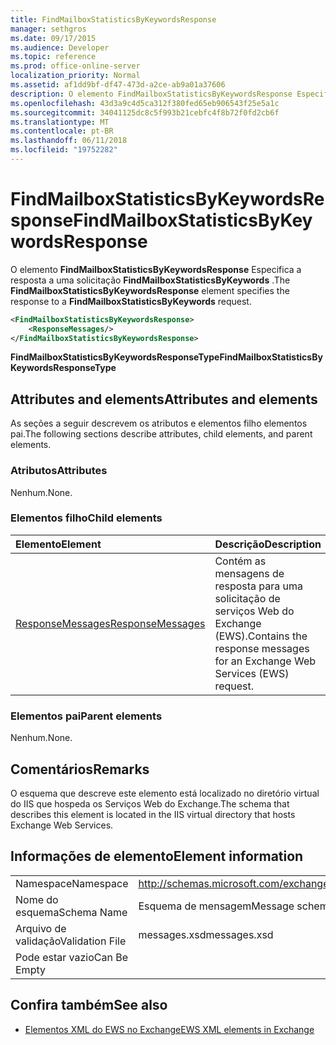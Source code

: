 ```yaml
---
title: FindMailboxStatisticsByKeywordsResponse
manager: sethgros
ms.date: 09/17/2015
ms.audience: Developer
ms.topic: reference
ms.prod: office-online-server
localization_priority: Normal
ms.assetid: af1dd9bf-df47-473d-a2ce-ab9a01a37606
description: O elemento FindMailboxStatisticsByKeywordsResponse Especifica a resposta a uma solicitação FindMailboxStatisticsByKeywords.
ms.openlocfilehash: 43d3a9c4d5ca312f380fed65eb906543f25e5a1c
ms.sourcegitcommit: 34041125dc8c5f993b21cebfc4f8b72f0fd2cb6f
ms.translationtype: MT
ms.contentlocale: pt-BR
ms.lasthandoff: 06/11/2018
ms.locfileid: "19752282"
---
```

# <a name="findmailboxstatisticsbykeywordsresponse"></a><span data-ttu-id="63358-103">FindMailboxStatisticsByKeywordsResponse</span><span class="sxs-lookup"><span data-stu-id="63358-103">FindMailboxStatisticsByKeywordsResponse</span></span>

<span data-ttu-id="63358-104">O elemento **FindMailboxStatisticsByKeywordsResponse** Especifica a resposta a uma solicitação **FindMailboxStatisticsByKeywords** .</span><span class="sxs-lookup"><span data-stu-id="63358-104">The **FindMailboxStatisticsByKeywordsResponse** element specifies the response to a **FindMailboxStatisticsByKeywords** request.</span></span> 
  
```XML
<FindMailboxStatisticsByKeywordsResponse>
    <ResponseMessages/>
</FindMailboxStatisticsByKeywordsResponse>
```

 <span data-ttu-id="63358-105">**FindMailboxStatisticsByKeywordsResponseType**</span><span class="sxs-lookup"><span data-stu-id="63358-105">**FindMailboxStatisticsByKeywordsResponseType**</span></span>
## <a name="attributes-and-elements"></a><span data-ttu-id="63358-106">Attributes and elements</span><span class="sxs-lookup"><span data-stu-id="63358-106">Attributes and elements</span></span>

<span data-ttu-id="63358-107">As seções a seguir descrevem os atributos e elementos filho elementos pai.</span><span class="sxs-lookup"><span data-stu-id="63358-107">The following sections describe attributes, child elements, and parent elements.</span></span>
  
### <a name="attributes"></a><span data-ttu-id="63358-108">Atributos</span><span class="sxs-lookup"><span data-stu-id="63358-108">Attributes</span></span>

<span data-ttu-id="63358-109">Nenhum.</span><span class="sxs-lookup"><span data-stu-id="63358-109">None.</span></span>
  
### <a name="child-elements"></a><span data-ttu-id="63358-110">Elementos filho</span><span class="sxs-lookup"><span data-stu-id="63358-110">Child elements</span></span>

|<span data-ttu-id="63358-111">**Elemento**</span><span class="sxs-lookup"><span data-stu-id="63358-111">**Element**</span></span>|<span data-ttu-id="63358-112">**Descrição**</span><span class="sxs-lookup"><span data-stu-id="63358-112">**Description**</span></span>|
|:-----|:-----|
|[<span data-ttu-id="63358-113">ResponseMessages</span><span class="sxs-lookup"><span data-stu-id="63358-113">ResponseMessages</span></span>](responsemessages.md) <br/> |<span data-ttu-id="63358-114">Contém as mensagens de resposta para uma solicitação de serviços Web do Exchange (EWS).</span><span class="sxs-lookup"><span data-stu-id="63358-114">Contains the response messages for an Exchange Web Services (EWS) request.</span></span>  <br/> |
   
### <a name="parent-elements"></a><span data-ttu-id="63358-115">Elementos pai</span><span class="sxs-lookup"><span data-stu-id="63358-115">Parent elements</span></span>

<span data-ttu-id="63358-116">Nenhum.</span><span class="sxs-lookup"><span data-stu-id="63358-116">None.</span></span>
  
## <a name="remarks"></a><span data-ttu-id="63358-117">Comentários</span><span class="sxs-lookup"><span data-stu-id="63358-117">Remarks</span></span>

<span data-ttu-id="63358-118">O esquema que descreve este elemento está localizado no diretório virtual do IIS que hospeda os Serviços Web do Exchange.</span><span class="sxs-lookup"><span data-stu-id="63358-118">The schema that describes this element is located in the IIS virtual directory that hosts Exchange Web Services.</span></span>
  
## <a name="element-information"></a><span data-ttu-id="63358-119">Informações de elemento</span><span class="sxs-lookup"><span data-stu-id="63358-119">Element information</span></span>

|||
|:-----|:-----|
|<span data-ttu-id="63358-120">Namespace</span><span class="sxs-lookup"><span data-stu-id="63358-120">Namespace</span></span>  <br/> |http://schemas.microsoft.com/exchange/services/2006/messages  <br/> |
|<span data-ttu-id="63358-121">Nome do esquema</span><span class="sxs-lookup"><span data-stu-id="63358-121">Schema Name</span></span>  <br/> |<span data-ttu-id="63358-122">Esquema de mensagem</span><span class="sxs-lookup"><span data-stu-id="63358-122">Message schema</span></span>  <br/> |
|<span data-ttu-id="63358-123">Arquivo de validação</span><span class="sxs-lookup"><span data-stu-id="63358-123">Validation File</span></span>  <br/> |<span data-ttu-id="63358-124">messages.xsd</span><span class="sxs-lookup"><span data-stu-id="63358-124">messages.xsd</span></span>  <br/> |
|<span data-ttu-id="63358-125">Pode estar vazio</span><span class="sxs-lookup"><span data-stu-id="63358-125">Can Be Empty</span></span>  <br/> ||
   
## <a name="see-also"></a><span data-ttu-id="63358-126">Confira também</span><span class="sxs-lookup"><span data-stu-id="63358-126">See also</span></span>



- [<span data-ttu-id="63358-127">Elementos XML do EWS no Exchange</span><span class="sxs-lookup"><span data-stu-id="63358-127">EWS XML elements in Exchange</span></span>](ews-xml-elements-in-exchange.md)

